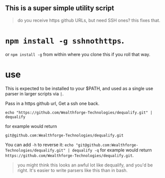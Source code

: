 ## This is a super simple utility script
> do you receive https github URLs, but need SSH ones? this fixes that.

# `npm install -g sshnothttps`.

or `npm install -g` from within where you clone this if you roll that way.

# use
This is expected to be installed to your $PATH, and used as a single use parser in larger scripts via `|`.

Pass in a https github url, Get a ssh one back.

`echo "https://github.com/Wealthforge-Technologies/dequalify.git" | dequalify`

for example would return

`git@github.com:Wealthforge-Technologies/dequalify.git`

You can add `-h` to reverse it:
`echo "git@github.com:Wealthforge-Technologies/dequalify.git" | dequalify -q` for example would return `https://github.com/Wealthforge-Technologies/dequalify.git`.

> you might think this looks an awful lot like dequalify, and you'd be right. It's easier to write parsers like this than in bash.
